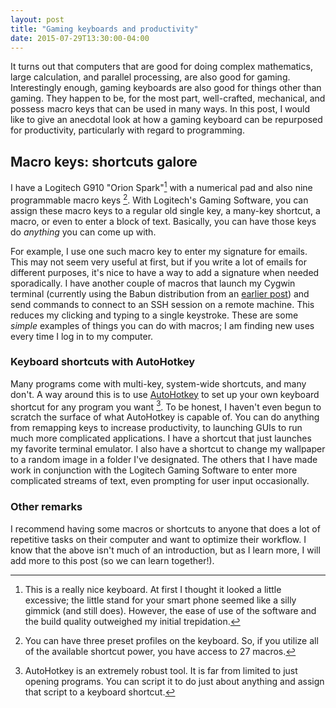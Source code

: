 ```yaml
---
layout: post
title: "Gaming keyboards and productivity"
date: 2015-07-29T13:30:00-04:00
---
```


It turns out that computers that are good for doing complex mathematics, large calculation, and parallel processing, are also good for gaming. Interestingly enough, gaming keyboards are also good for things other than gaming. They happen to be, for the most part, well-crafted, mechanical, and possess macro keys that can be used in many ways. In this post, I would like to give an anecdotal look at how a gaming keyboard can be repurposed for productivity, particularly with regard to programming.

## Macro keys: shortcuts galore

I have a Logitech G910 "Orion Spark"[^Orion] with a numerical pad and also nine programmable macro keys [^keys]. With Logitech's Gaming Software, you can assign these macro keys to a regular old single key, a many-key shortcut, a macro, or even to enter a block of text. Basically, you can have those keys do *anything* you can come up with.

For example, I use one such macro key to enter my signature for emails. This may not seem very useful at first, but if you write a lot of emails for different purposes, it's nice to have a way to add a signature when needed sporadically. I have another couple of macros that launch my Cygwin terminal (currently using the Babun distribution from an [earlier post](http://particles.fitzlarolds.net/Nmap-and-other-things/)) and send commands to connect to an SSH session on a remote machine. This reduces my clicking and typing to a single keystroke. These are some *simple* examples of things you can do with macros; I am finding new uses every time I log in to my computer.

### Keyboard shortcuts with AutoHotkey

Many programs come with multi-key, system-wide shortcuts, and many don't. A way around this is to use [AutoHotkey](http://ahkscript.org/) to set up your own keyboard shortcut for any program you want [^ahk]. To be honest, I haven't even begun to scratch the surface of what AutoHotkey is capable of. You can do anything from remapping keys to increase productivity, to launching GUIs to run much more complicated applications. I have a shortcut that just launches my favorite terminal emulator. I also have a shortcut to change my wallpaper to a random image in a folder I've designated. The others that I have made work in conjunction with the Logitech Gaming Software to enter more complicated streams of text, even prompting for user input occasionally.

### Other remarks

I recommend having some macros or shortcuts to anyone that does a lot of repetitive tasks on their computer and want to optimize their workflow. I know that the above isn't much of an introduction, but as I learn more, I will add more to this post (so we can learn together!).

[^keys]: You can have three preset profiles on the keyboard. So, if you utilize all of the available shortcut power, you have access to 27 macros.

[^ahk]: AutoHotkey is an extremely robust tool. It is far from limited to just opening programs. You can script it to do just about anything and assign that script to a keyboard shortcut.

[^Orion]: This is a really nice keyboard. At first I thought it looked a little excessive; the little stand for your smart phone seemed like a silly gimmick (and still does). However, the ease of use of the software and the build quality outweighed my initial trepidation.
